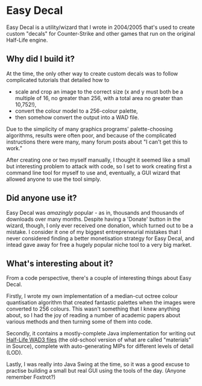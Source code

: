 # Easy Decal

Easy Decal is a utility/wizard that I wrote in 2004/2005 that's used to create custom "decals" for Counter-Strike
and other games that run on the original Half-Life engine.

## Why did I build it?

At the time, the only other way to create custom decals was to follow complicated tutorials that detailed how to
* scale and crop an image to the correct size (x and y must both be a multiple of 16, no greater than 256, with a total area no greater than 10,752!),
* convert the colour model to a 256-colour palette,
* then somehow convert the output into a WAD file.

Due to the simplicity of many graphics programs' palette-choosing algorithms, results were often poor,
and because of the complicated instructions there were many, many forum posts about "I can't get this to work."

After creating one or two myself manually, I thought it seemed like a small but interesting problem to attack 
with code, so I set to work creating first a command line tool for myself to use and, eventually, a GUI wizard
that allowed anyone to use the tool simply.

## Did anyone use it?

Easy Decal was *amazingly* popular - as in, thousands and thousands of downloads over many months.
Despite having a 'Donate' button in the wizard, though, I only ever received one donation, which turned out to be a mistake.
I consider it one of my biggest entrepreneurial mistakes that I never considered finding a better monetisation strategy for Easy Decal, and intead gave away for free a hugely popular niche tool to a very big market.

## What's interesting about it?

From a code perspective, there's a couple of interesting things about Easy Decal.

Firstly, I wrote my own implementation of a median-cut octree colour quantisation algorithm that created
fantastic palettes when the images were converted to 256 colours. This wasn't something that I knew anything about, 
so I had the joy of reading a number of academic papers about various methods and then turning some of them
into code.

Secondly, it contains a mostly-complete Java implementation for writing out 
[Half-Life WAD3 files](https://developer.valvesoftware.com/wiki/WAD "WAD file format description on Valve Dev community") (the old-school version of what are called "materials" in Source), complete with auto-generating MIPs for different levels of detail (LOD).

Lastly, I was really into Java Swing at the time, so it was a good excuse to practise building a small but real GUI using the tools of the day. (Anyone remember Foxtrot?)
